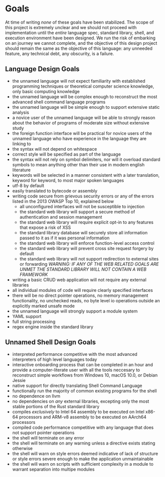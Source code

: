 # Goals

At time of writing *none* of these goals have been stabilized. The scope of this project is extremely unclear and we should not proceed with implementation until the *entire* language spec, standard library, shell, and execution environment have been designed. We run the risk of embarking on an journey we cannot complete, and the objective of this design project should remain the same as the objective of this language: any unneeded feature, any technical debt, any obscurity, is a failure.


## Language Design Goals

- the unnamed language will not expect familiarity with established programming techniques or theoretical computer science knowledge, only basic computing knowledge
- the unnamed language will be complex enough to reconstruct the most advanced shell command language programs
- the unnamed language will be simple enough to support extensive static analysis
- a novice user of the unnamed language will be able to strongly reason about the behavior of programs of moderate size without extensive study
- the foreign function interface will be practical for novice users of the unnamed language who have experience in the language they are linking to
- the syntax will not depend on whitespace
- correct style will be specified as part of the language
- the syntax will not rely on symbol delimiters, nor will it overload standard symbols to mean anything other than their use in modern english literature
- keywords will be selected in a manner consistent with a later translation, keyword for keyword, to most major spoken languages
- utf-8 by default
- easily translated to bytecode or assembly
- writing code secure from grievous security errors or any of the errors listed in the 2013 OWASP Top 10, explained below
    - all unconfigured interfaces will not be susceptible to injection
    - the standard web library will support a secure method of authentication and session management
    - the standard web library will require explicit opt-in to any features that expose a risk of XSS
    - the standard library database will securely store all information passed to it as if it was personal information
    - the standard web library will enforce function-level access control
    - the standard web library will prevent cross site request forgery by default
    - the standard web library will not support redirection to external sites or forwarding
_WARNING: IF ANY OF THE WEB RELATED GOALS ARE UNMET THE STANDARD LIBRARY WILL NOT CONTAIN A WEB FRAMEWORK_ 
- writing a basic CRUD web application will not require any external libraries
- all individual modules of code will require clearly specified interfaces
- there will be no direct pointer operations, no memory management functionality, no unchecked reads, no byte level io operations outside an explicitly marked unsafe mode
- the unnamed language will strongly support a module system
- YAML support
- full string processing
- regex engine inside the standard library

## Unnamed Shell Design Goals

- interpreted performance competitive with the most advanced interpreters of high level languages today
- interactive onboarding process that can be completed in an hour and provide a computer-literate user with all the tools neccesary to reconstruct simple workflows from Windows 10, macOS 10.0, or Debian Jessie
- native support for directly translating Shell Command Language
- functionally run the majority of common existing programs for the shell
- no dependence on llvm
- no dependencies on *any* external libraries, excepting only the most stable portions of the Rust standard library
- compiles *exclusively* to Intel 64 assembly to be executed on Intel x86-64 processors and ARM-v8 assembly to be executed on AArch64 processors
- compiled code performance competitive with any language that does not support pointer operations
- the shell will terminate on any error
- the shell will terminate on any warning unless a directive exists stating otherwise
- the shell will warn on style errors deemed indicative of lack of structure or style errors severe enough to make the application unmaintainable
- the shell will warn on scripts with sufficient complexity in a module to warrant separation into multipe modules
